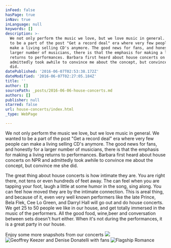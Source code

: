 ```yaml
---
inFeed: false
hasPage: true
inNav: true
inLanguage: null
keywords: []
description: >-
  We not only perform the music we love, but we love music in general. We wanted
  to be a part of the post "Get a record deal" era where very few people can
  make a living selling CD's anymore. The good news for fans, and honestly for a
  larger number of musicians, there is that the emphasis for making a living
  returns to performances. Barbara first heard about house concerts on NPR and
  admittedly took awhile to convince me about the concept, but convince me she
  did.
datePublished: '2016-06-07T02:53:38.172Z'
dateModified: '2016-06-07T02:27:05.184Z'
title: ''
author: []
sourcePath: _posts/2016-06-06-house-concerts.md
authors: []
publisher: null
starred: false
url: house-concerts/index.html
_type: WebPage

---
```

We not only perform the music we love, but we love music in general. We wanted to be a part of the post "Get a record deal" era where very few people can make a living selling CD's anymore. The good news for fans, and honestly for a larger number of musicians, there is that the emphasis for making a living returns to performances. Barbara first heard about house concerts on NPR and admittedly took awhile to convince me about the concept, but convince me she did.

The great thing about house concerts is how intimate they are. You are right there, not tens or even hundreds of feet away. The can feel when you are tapping your foot, laugh a little at some humor in the song, sing along. You can feel how moved they are by the intimate connection. This is areal thing, and because of it, even very well known performers like the late Prince, Bela Flek, Cee Lo Green, and Darryl Hall will go out and do house concerts. We get 25 to 50 people we like in our house, and get totally immersed in the music of the performers. All the good food, wine,beer and conversation between sets doesn't hurt either. When it's not during the performances, it is a great party in our house.

Enjoy some more snapshots from our concerts
![](https://the-grid-user-content.s3-us-west-2.amazonaws.com/022ccbdf-8102-47c8-9346-34f8078fcffc.jpg)
![Geoffrey Keezer and Denise Donatelli with fans](https://the-grid-user-content.s3-us-west-2.amazonaws.com/a114c4a8-6de4-4a3f-b358-174a2e9aac04.jpg)
![Flagship Romance](https://the-grid-user-content.s3-us-west-2.amazonaws.com/26841b50-1e24-49b2-89ae-ce705845be3e.jpg)